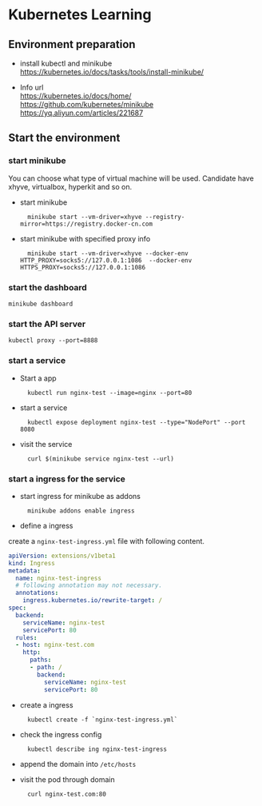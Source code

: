 # Kubernetes Learning

## Environment preparation
+ install kubectl and minikube  
  https://kubernetes.io/docs/tasks/tools/install-minikube/

+ Info url  
  https://kubernetes.io/docs/home/  
  https://github.com/kubernetes/minikube  
  https://yq.aliyun.com/articles/221687  

## Start the environment
### start minikube
You can choose what type of virtual machine will be used. Candidate have xhyve, virtualbox, hyperkit and so on.
+ start minikube

        minikube start --vm-driver=xhyve --registry-mirror=https://registry.docker-cn.com  

+ start minikube with specified proxy info

        minikube start --vm-driver=xhyve --docker-env HTTP_PROXY=socks5://127.0.0.1:1086  --docker-env HTTPS_PROXY=socks5://127.0.0.1:1086 

### start the dashboard
    minikube dashboard

### start the API server
    kubectl proxy --port=8888

### start a service
+ Start a app

        kubectl run nginx-test --image=nginx --port=80

+ start a service

        kubectl expose deployment nginx-test --type="NodePort" --port 8080
+ visit the service

        curl $(minikube service nginx-test --url)

### start a ingress for the service
+ start ingress for minikube as addons

        minikube addons enable ingress

+ define a ingress

create a `nginx-test-ingress.yml` file with following content.
```yaml
apiVersion: extensions/v1beta1
kind: Ingress
metadata:
  name: nginx-test-ingress
  # following annotation may not necessary.
  annotations:
    ingress.kubernetes.io/rewrite-target: / 
spec:
  backend:
    serviceName: nginx-test
    servicePort: 80
  rules:
  - host: nginx-test.com
    http:
      paths:
      - path: /
        backend:
          serviceName: nginx-test
          servicePort: 80
```

+ create a ingress

        kubectl create -f `nginx-test-ingress.yml`

+ check the ingress config

        kubectl describe ing nginx-test-ingress

+ append the domain into `/etc/hosts`
+ visit the pod through domain

        curl nginx-test.com:80


